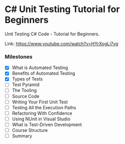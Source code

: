 # C# Unit Testing Tutorial for Beginners

Unit Testing C# Code - Tutorial for Beginners.

Link: <https://www.youtube.com/watch?v=HYrXogLj7vg>

### Milestones

- [x] What is Automated Testing
- [x] Benefits of Automated Testing
- [x] Types of Tests
- [ ] Test Pyramid
- [ ] The Tooling
- [ ] Source Code
- [ ] Writing Your First Unit Test
- [ ] Testing All the Execution Paths
- [ ] Refactoring With Confidence
- [ ] Using NUnit in Visual Studio
- [ ] What is Test-Driven Development
- [ ] Course Structure
- [ ] Summary
